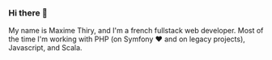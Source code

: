 ### Hi there 👋
My name is Maxime Thiry, and I'm a french fullstack web developer.
Most of the time I'm working with PHP (on Symfony ❤️ and on legacy projects), Javascript, and Scala.
